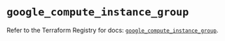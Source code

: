 # `google_compute_instance_group`

Refer to the Terraform Registry for docs: [`google_compute_instance_group`](https://registry.terraform.io/providers/hashicorp/google/6.26.0/docs/resources/compute_instance_group).

